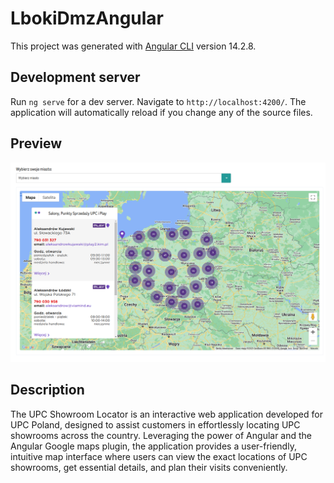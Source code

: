 # LbokiDmzAngular

This project was generated with [Angular CLI](https://github.com/angular/angular-cli) version 14.2.8.

## Development server

Run `ng serve` for a dev server. Navigate to `http://localhost:4200/`. The application will automatically reload if you change any of the source files.

## Preview

 ![Web screenshot](screenshot.png)

## Description

The UPC Showroom Locator is an interactive web application developed for UPC Poland, designed to assist customers in effortlessly locating UPC showrooms across the country. Leveraging the power of Angular and the Angular Google maps plugin, the application provides a user-friendly, intuitive map interface where users can view the exact locations of UPC showrooms, get essential details, and plan their visits conveniently.
